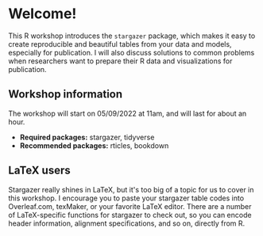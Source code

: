 # Welcome!
This R workshop introduces the `stargazer` package, which makes it easy to create reproducible and beautiful tables from your data and models, especially for publication. I will also discuss solutions to common problems when researchers want to prepare their R data and visualizations for publication.

## Workshop information
The workshop will start on 05/09/2022 at 11am, and will last for about an hour.
- **Required packages:** stargazer, tidyverse
- **Recommended packages:** rticles, bookdown

## LaTeX users
Stargazer really shines in LaTeX, but it's too big of a topic for us to cover in this workshop. I encourage you to paste your stargazer table codes into Overleaf.com, texMaker, or your favorite LaTeX editor. There are a number of LaTeX-specific functions for stargazer to check out, so you can encode header information, alignment specifications, and so on, directly from R.

